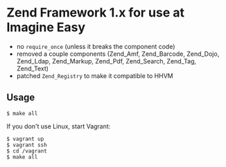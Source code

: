 # Zend Framework 1.x for use at Imagine Easy

 * no `require_once` (unless it breaks the component code)
 * removed a couple components (Zend_Amf, Zend_Barcode, Zend_Dojo, Zend_Ldap, Zend_Markup, Zend_Pdf, Zend_Search, Zend_Tag, Zend_Text)
 * patched `Zend_Registry` to make it compatible to HHVM

## Usage

```
$ make all
```

If you don't use Linux, start Vagrant:

```
$ vagrant up
$ vagrant ssh
$ cd /vagrant
$ make all
```
